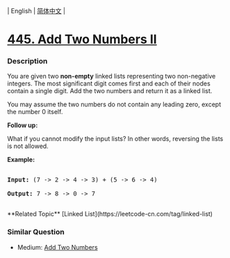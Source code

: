 | English | [简体中文](README.md) |

# [445. Add Two Numbers II](https://leetcode-cn.com/problems/add-two-numbers-ii)
 ### Description
<p>You are given two <b>non-empty</b> linked lists representing two non-negative integers. The most significant digit comes first and each of their nodes contain a single digit. Add the two numbers and return it as a linked list.</p>

<p>You may assume the two numbers do not contain any leading zero, except the number 0 itself.</p>

<p><b>Follow up:</b><br />
What if you cannot modify the input lists? In other words, reversing the lists is not allowed.
</p>

<p>
<b>Example:</b>
<pre>
<b>Input:</b> (7 -> 2 -> 4 -> 3) + (5 -> 6 -> 4)
<b>Output:</b> 7 -> 8 -> 0 -> 7
</pre>
</p>
**Related Topic**  [Linked List](https://leetcode-cn.com/tag/linked-list) 

### Similar Question
 - Medium:	[Add Two Numbers](https://leetcode-cn.com/problems/add-two-numbers) 
